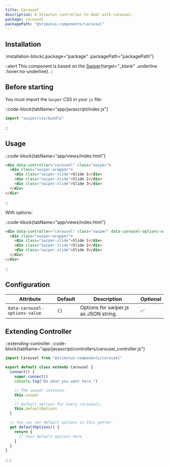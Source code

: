 ```yaml
---
title: Carousel
description: A Stimulus controller to deal with carousel.
package: carousel
packagePath: "@stimulus-components/carousel"
---
```


## Installation

:installation-block{:package="package" :packagePath="packagePath"}

::alert
This component is based on the [Swiper](https://swiperjs.com/){target="\_blank" .underline .hover:no-underline}.
::

## Before starting

You must import the `Swiper` CSS in your `js` file:

::code-block{tabName="app/javascript/index.js"}

```js
import "swiper/css/bundle"
```

::

## Usage

::code-block{tabName="app/views/index.html"}

```html
<div data-controller="carousel" class="swiper">
  <div class="swiper-wrapper">
    <div class="swiper-slide">Slide 1</div>
    <div class="swiper-slide">Slide 2</div>
    <div class="swiper-slide">Slide 3</div>
  </div>
</div>
```

::

With options:

::code-block{tabName="app/views/index.html"}

```html
<div data-controller="carousel" class="swiper" data-carousel-options-value='{"direction": "vertical"}'>
  <div class="swiper-wrapper">
    <div class="swiper-slide">Slide 1</div>
    <div class="swiper-slide">Slide 2</div>
    <div class="swiper-slide">Slide 3</div>
  </div>
</div>
```

::

## Configuration

| Attribute                     | Default | Description                           | Optional |
| ----------------------------- | ------- | ------------------------------------- | -------- |
| `data-carousel-options-value` | `{}`    | Options for swiper.js as JSON string. | ✅       |

## Extending Controller

::extending-controller
::code-block{tabName="app/javascript/controllers/carousel_controller.js"}

```js
import Carousel from "@stimulus-components/carousel"

export default class extends Carousel {
  connect() {
    super.connect()
    console.log("Do what you want here.")

    // The swiper instance.
    this.swiper

    // Default options for every carousels.
    this.defaultOptions
  }

  // You can set default options in this getter.
  get defaultOptions() {
    return {
      // Your default options here
    }
  }
}
```

::
::

